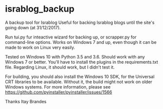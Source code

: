 # israblog_backup
A backup tool for Israblog
Useful for backing Israblog blogs until the site's going down (at 31/12/2017).

Run tui.py fur inteactive wizard for backing up, or scrapper.py for command-line options.
Works on Windows 7 and up, even though it can be made to work on Linux very easily.

Tested on Windows 10 with Python 3.5 and 3.6. Should work with any Windows 7 or better.
You'll have to install the plugins in the requirements.txt file.
Regarding Linux, it should work, but I didn't test it.

For building, you should also install the Windows 10 SDK, for the Universal CRT libraries to be available.
Without it, the build might not work on older Windows systems.
For more information, please see https://github.com/pyinstaller/pyinstaller/issues/1566

Thanks
Itay Brandes